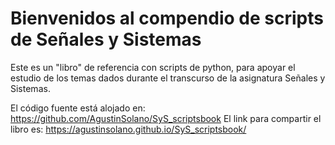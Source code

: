 Bienvenidos al compendio de scripts de Señales y Sistemas
============================

Este es un "libro" de referencia con scripts de python, para apoyar el estudio de los temas dados durante el transcurso de la asignatura Señales y Sistemas.

El código fuente está alojado en: https://github.com/AgustinSolano/SyS_scriptsbook
El link para compartir el libro es: https://agustinsolano.github.io/SyS_scriptsbook/
